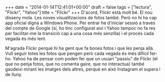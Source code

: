 +++
date = "2014-01-14T12:41:01+00:00"
draft = false
tags = ["lectura", "Flickr", "Yahoo"]
title = "Flickr"
+++
D'acord, Flickr està molt bé. El nou disseny mola. Les noves visualitzacions de fotos també. Però no hi ha cap app oficial digna a Windows Phone. Per entrar he d'iniciar sessió a través del compte de Google (sí, ho tinc configurat així i Yahoo tampoc no fa res per facilitar-me la transició cap a una cosa més senzilla) i el procés cada vegada és més lent. 

M'agrada Flickr perquè hi ha gent que fa bones fotos i que les penja allà. Vull seguir totes les fotos que pengen però cada vegada és més difícil fer-ho. Yahoo ha de pensar com poden fer que un usuari "passiu" de Flickr (el que no penja fotos, que no comenta gaire, que no interactua) també gaudeixi mirant les imatges dels altres, perquè en això Instagram el supera i de lluny.